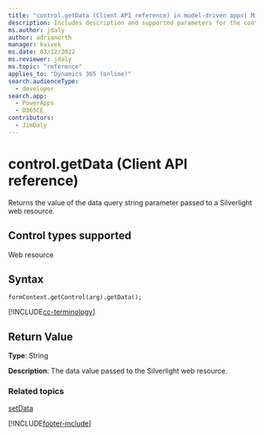 ```yaml
---
title: "control.getData (Client API reference) in model-driven apps| MicrosoftDocs"
description: Includes description and supported parameters for the control.getData method.
ms.author: jdaly
author: adrianorth
manager: kvivek
ms.date: 03/12/2022
ms.reviewer: jdaly
ms.topic: "reference"
applies_to: "Dynamics 365 (online)"
search.audienceType: 
  - developer
search.app: 
  - PowerApps
  - D365CE
contributors:
  - JimDaly
---
```

# control.getData (Client API reference)

Returns the value of the data query string parameter passed to a Silverlight web resource. 

## Control types supported

Web resource

## Syntax
 
`formContext.getControl(arg).getData();`

[!INCLUDE[cc-terminology](../../../../data-platform/includes/cc-terminology.md)]

## Return Value

**Type**: String

**Description**: The data value passed to the Silverlight web resource.


### Related topics

[setData](setData.md)


[!INCLUDE[footer-include](../../../../../includes/footer-banner.md)]